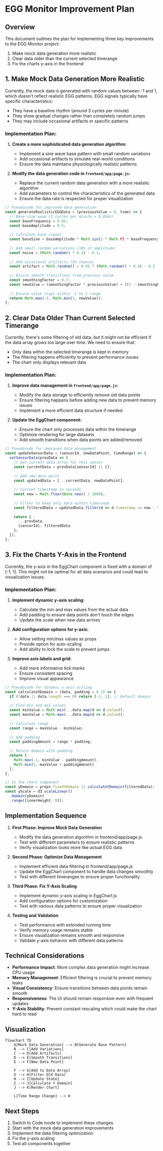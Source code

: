 # EGG Monitor Improvement Plan

## Overview

This document outlines the plan for implementing three key improvements to the EGG Monitor project:

1. Make mock data generation more realistic
2. Clear data older than the current selected timerange
3. Fix the charts y-axis in the frontend

## 1. Make Mock Data Generation More Realistic

Currently, the mock data is generated with random values between -1 and 1, which doesn't reflect realistic EGG patterns. EGG signals typically have specific characteristics:

- They have a baseline rhythm (around 3 cycles per minute)
- They show gradual changes rather than completely random jumps
- They may include occasional artifacts or specific patterns

### Implementation Plan:

1. **Create a more sophisticated data generation algorithm:**
   - Implement a sine wave base pattern with small random variations
   - Add occasional artifacts to simulate real-world conditions
   - Ensure the data maintains physiologically realistic patterns

2. **Modify the data generation code in `frontend/app/page.js`:**
   - Replace the current random data generation with a more realistic algorithm
   - Add parameters to control the characteristics of the generated data
   - Ensure the data rate is respected for proper visualization

```javascript
// Pseudocode for improved data generation
const generateRealisticEGGData = (previousValue = 0, time) => {
  // Base sine wave (3 cycles per minute = 0.05Hz)
  const baseFrequency = 0.05;
  const baseAmplitude = 0.5;
  
  // Calculate base signal
  const baseSine = baseAmplitude * Math.sin(2 * Math.PI * baseFrequency * time);
  
  // Add small random variations (10% of amplitude)
  const noise = (Math.random() * 0.2) - 0.1;
  
  // Add occasional artifacts (5% chance)
  const artifact = Math.random() > 0.95 ? (Math.random() * 0.4) - 0.2 : 0;
  
  // Ensure smooth transitions from previous value
  const smoothingFactor = 0.7;
  const newValue = (smoothingFactor * previousValue) + ((1 - smoothingFactor) * (baseSine + noise + artifact));
  
  // Ensure value stays within -1 to 1 range
  return Math.max(-1, Math.min(1, newValue));
};
```

## 2. Clear Data Older Than Current Selected Timerange

Currently, there's some filtering of old data, but it might not be efficient if the data array grows too large over time. We need to ensure that:

- Only data within the selected timerange is kept in memory
- The filtering happens efficiently to prevent performance issues
- The chart only displays relevant data

### Implementation Plan:

1. **Improve data management in `frontend/app/page.js`:**
   - Modify the data storage to efficiently remove old data points
   - Ensure filtering happens before adding new data to prevent memory issues
   - Implement a more efficient data structure if needed

2. **Update the EggChart component:**
   - Ensure the chart only processes data within the timerange
   - Optimize rendering for large datasets
   - Add smooth transitions when data points are added/removed

```javascript
// Pseudocode for improved data management
const updateSensorData = (sensorId, newDataPoint, timeRange) => {
  setSensorData(prevData => {
    // Get current data array for this sensor
    const currentData = prevData[sensorId] || [];
    
    // Add new data point
    const updatedData = [...currentData, newDataPoint];
    
    // Current timestamp in seconds
    const now = Math.floor(Date.now() / 1000);
    
    // Filter to keep only data within timerange
    const filteredData = updatedData.filter(d => d.timestamp >= now - timeRange);
    
    return {
      ...prevData,
      [sensorId]: filteredData
    };
  });
};
```

## 3. Fix the Charts Y-Axis in the Frontend

Currently, the y-axis in the EggChart component is fixed with a domain of [-1, 1]. This might not be optimal for all data scenarios and could lead to visualization issues.

### Implementation Plan:

1. **Implement dynamic y-axis scaling:**
   - Calculate the min and max values from the actual data
   - Add padding to ensure data points don't touch the edges
   - Update the scale when new data arrives

2. **Add configuration options for y-axis:**
   - Allow setting min/max values as props
   - Provide option for auto-scaling
   - Add ability to lock the scale to prevent jumps

3. **Improve axis labels and grid:**
   - Add more informative tick marks
   - Ensure consistent spacing
   - Improve visual appearance

```javascript
// Pseudocode for dynamic y-axis scaling
const calculateYDomain = (data, padding = 0.1) => {
  if (!data || data.length === 0) return [-1, 1]; // Default domain
  
  // Find min and max values
  const minValue = Math.min(...data.map(d => d.value));
  const maxValue = Math.max(...data.map(d => d.value));
  
  // Calculate range
  const range = maxValue - minValue;
  
  // Add padding
  const paddingAmount = range * padding;
  
  // Return domain with padding
  return [
    Math.max(-1, minValue - paddingAmount), 
    Math.min(1, maxValue + paddingAmount)
  ];
};

// In the chart component
const yDomain = props.fixedYDomain || calculateYDomain(filteredData);
const yScale = d3.scaleLinear()
  .domain(yDomain)
  .range([innerHeight, 0]);
```

## Implementation Sequence

1. **First Phase: Improve Mock Data Generation**
   - Modify the data generation algorithm in frontend/app/page.js
   - Test with different parameters to ensure realistic patterns
   - Verify visualization looks more like actual EGG data

2. **Second Phase: Optimize Data Management**
   - Implement efficient data filtering in frontend/app/page.js
   - Update the EggChart component to handle data changes smoothly
   - Test with different timeranges to ensure proper functionality

3. **Third Phase: Fix Y-Axis Scaling**
   - Implement dynamic y-axis scaling in EggChart.js
   - Add configuration options for customization
   - Test with various data patterns to ensure proper visualization

4. **Testing and Validation**
   - Test performance with extended running time
   - Verify memory usage remains stable
   - Ensure visualization remains smooth and responsive
   - Validate y-axis behavior with different data patterns

## Technical Considerations

- **Performance Impact**: More complex data generation might increase CPU usage
- **Memory Management**: Efficient filtering is crucial to prevent memory leaks
- **Visual Consistency**: Ensure transitions between data points remain smooth
- **Responsiveness**: The UI should remain responsive even with frequent updates
- **Y-Axis Stability**: Prevent constant rescaling which could make the chart hard to read

## Visualization

```mermaid
flowchart TD
    A[Mock Data Generation] --> B[Generate Base Pattern]
    B --> C[Add Variations]
    C --> D[Add Artifacts]
    D --> E[Smooth Transitions]
    E --> F[New Data Point]
    
    F --> G[Add to Data Array]
    G --> H[Filter Old Data]
    H --> I[Update State]
    I --> J[Calculate Y Domain]
    J --> K[Render Chart]
    
    L[Time Range Change] --> H
```

## Next Steps

1. Switch to Code mode to implement these changes
2. Start with the mock data generation improvements
3. Implement the data filtering optimization
4. Fix the y-axis scaling
5. Test all components together